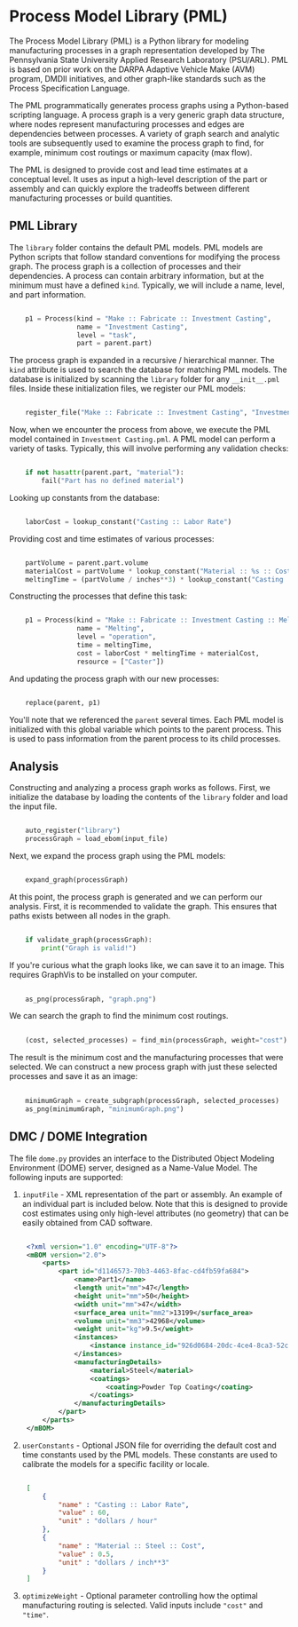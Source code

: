 # Process Model Library (PML) #

The Process Model Library (PML) is a Python library for modeling manufacturing
processes in a graph representation developed by The Pennsylvania State
University Applied Research Laboratory (PSU/ARL).  PML is based on prior work
on the DARPA Adaptive Vehicle Make (AVM) program, DMDII initiatives, and other
graph-like standards such as the Process Specification Language.

The PML programmatically generates process graphs using a Python-based
scripting language.  A process graph is a very generic graph data structure,
where nodes represent manufacturing processes and edges are dependencies between
processes.  A variety of graph search and analytic tools are subsequently used
to examine the process graph to find, for example, minimum cost routings or
maximum capacity (max flow).

The PML is designed to provide cost and lead time estimates at a conceptual
level.  It uses as input a high-level description of the part or assembly and
can quickly explore the tradeoffs between different manufacturing processes or
build quantities.

## PML Library ##

The `library` folder contains the default PML models.  PML models are Python
scripts that follow standard conventions for modifying the process graph.  The
process graph is a collection of processes and their dependencies.  A process
can contain arbitrary information, but at the minimum must have a defined 
`kind`.  Typically, we will include a name, level, and part information.

```python

    p1 = Process(kind = "Make :: Fabricate :: Investment Casting",
                 name = "Investment Casting",
                 level = "task",
                 part = parent.part)
```

The process graph is expanded in a recursive / hierarchical manner.  The
`kind` attribute is used to search the database for matching PML models.
The database is initialized by scanning the `library` folder for any
`__init__.pml` files.  Inside these initialization files, we register our
PML models:

```python

    register_file("Make :: Fabricate :: Investment Casting", "Investment Casting.pml")
```

Now, when we encounter the process from above, we execute the PML model
contained in `Investment Casting.pml`.  A PML model can perform a variety
of tasks.  Typically, this will involve performing any validation checks:

```python

    if not hasattr(parent.part, "material"):
        fail("Part has no defined material")
```

Looking up constants from the database:

```python

    laborCost = lookup_constant("Casting :: Labor Rate")
```

Providing cost and time estimates of various processes:

```python

    partVolume = parent.part.volume
    materialCost = partVolume * lookup_constant("Material :: %s :: Cost" % material)
    meltingTime = (partVolume / inches**3) * lookup_constant("Casting :: Melting Time")
```

Constructing the processes that define this task:

```python

    p1 = Process(kind = "Make :: Fabricate :: Investment Casting :: Melting",
                 name = "Melting",
                 level = "operation",
                 time = meltingTime,
                 cost = laborCost * meltingTime + materialCost,
                 resource = ["Caster"])
```

And updating the process graph with our new processes:

```python

    replace(parent, p1)
```

You'll note that we referenced the `parent` several times.  Each PML model
is initialized with this global variable which points to the parent process.
This is used to pass information from the parent process to its child processes.

## Analysis ##

Constructing and analyzing a process graph works as follows.  First, we
initialize the database by loading the contents of the `library` folder and
load the input file.

```python

    auto_register("library")   
    processGraph = load_ebom(input_file)
```

Next, we expand the process graph using the PML models:
    
```python

    expand_graph(processGraph)
```

At this point, the process graph is generated and we can perform our analysis.
First, it is recommended to validate the graph.  This ensures that paths exists
between all nodes in the graph.

```python

    if validate_graph(processGraph):
        print("Graph is valid!")
```

If you're curious what the graph looks like, we can save it to an image.  This
requires GraphVis to be installed on your computer.

```python
    
    as_png(processGraph, "graph.png")
```

We can search the graph to find the minimum cost routings.

```python
    
    (cost, selected_processes) = find_min(processGraph, weight="cost")
```

The result is the minimum cost and the manufacturing processes that were
selected.  We can construct a new process graph with just these selected
processes and save it as an image:

```python
    
    minimumGraph = create_subgraph(processGraph, selected_processes)
    as_png(minimumGraph, "minimumGraph.png")
```


## DMC / DOME Integration ##

The file `dome.py` provides an interface to the Distributed Object Modeling
Environment (DOME) server, designed as a Name-Value Model.  The following inputs
are supported:

1. `inputFile` - XML representation of the part or assembly.  An example of
   an individual part is included below.  Note that this is designed to provide
   cost estimates using only high-level attributes (no geometry) that can be
   easily obtained from CAD software.


   ```xml
   
    <?xml version="1.0" encoding="UTF-8"?>
    <mBOM version="2.0">
        <parts>
            <part id="d1146573-70b3-4463-8fac-cd4fb59fa684">
                <name>Part1</name>
                <length unit="mm">47</length>
                <height unit="mm">50</height>
                <width unit="mm">47</width>
                <surface_area unit="mm2">13199</surface_area>
                <volume unit="mm3">42968</volume>
                <weight unit="kg">9.5</weight>
                <instances>
                    <instance instance_id="926d0684-20dc-4ce4-8ca3-52c2af4988cc" />
                </instances>
                <manufacturingDetails>
                    <material>Steel</material>
                    <coatings>
                        <coating>Powder Top Coating</coating>
                    </coatings>
                </manufacturingDetails>
            </part>
        </parts>
    </mBOM>
   
   ```

2. `userConstants` - Optional JSON file for overriding the default cost and
   time constants used by the PML models.  These constants are used to calibrate
   the models for a specific facility or locale.
   
   ```json
   
    [
        {
            "name" : "Casting :: Labor Rate",
            "value" : 60,
            "unit" : "dollars / hour"
        },
        {
            "name" : "Material :: Steel :: Cost",
            "value" : 0.5,
            "unit" : "dollars / inch**3"
        }
    ]
   ```
   
3. `optimizeWeight` - Optional parameter controlling how the optimal
   manufacturing routing is selected.  Valid inputs include `"cost"` and
   `"time"`.